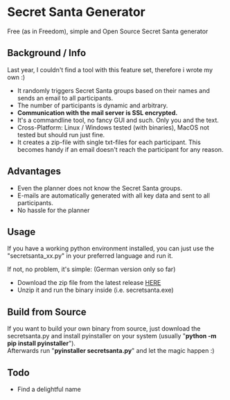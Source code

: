 # Secret Santa Generator

Free (as in Freedom), simple and Open Source Secret Santa generator

## Background / Info

Last year, I couldn't find a tool with this feature set, therefore i wrote my own :)

- It randomly triggers Secret Santa groups based on their names and sends an email to all participants.
- The number of participants is dynamic and arbitrary.
- **Communication with the mail server is SSL encrypted.**
- It's a commandline tool, no fancy GUI and such. Only you and the text.
- Cross-Platform: Linux / Windows tested (with binaries), MacOS not tested but should run just fine.
- It creates a zip-file with single txt-files for each participant. This becomes handy if an email doesn't reach the participant for any reason.

## Advantages

- Even the planner does not know the Secret Santa groups. 
- E-mails are automatically generated with all key data and sent to all participants.
- No hassle for the planner

## Usage

If you have a working python environment installed, you can just use the "secretsanta_xx.py" in your preferred language and run it.

If not, no problem, it's simple: (German version only so far)
- Download the zip file from the latest release [HERE](https://codeberg.org/noxis/secret_santa_generator/releases)
- Unzip it and run the binary inside (i.e. secretsanta.exe)

## Build from Source

If you want to build your own binary from source, just download the secretsanta.py and install pyinstaller on your system (usually "**python -m pip install pyinstaller**").  
Afterwards run "**pyinstaller secretsanta.py**" and let the magic happen :)

## Todo

- Find a delightful name